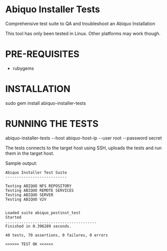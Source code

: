 # Abiquo Installer Tests #

Comprehensive test suite to QA and troubleshoot an Abiquo Installation

This tool has only been tested in Linux. Other platforms may work though.

# PRE-REQUISITES #

* rubygems

# INSTALLATION #

sudo gem install abiquo-installer-tests

# RUNNING THE TESTS #

abiquo-installer-tests --host abiquo-host-ip --user root --password secret 

The tests connects to the target host using SSH, uploads the tests and run them in the target host.

Sample output:

    Abiquo Installer Test Suite
    ---------------------------
    
    Testing ABIQUO NFS REPOSITORY
    Testing ABIQUO REMOTE SERVICES
    Testing ABIQUO SERVER
    Testing ABIQUO V2V
    
    
    Loaded suite abiquo_postinst_test
    Started
    ........................................
    Finished in 0.396289 seconds.
    
    40 tests, 70 assertions, 0 failures, 0 errors
    
    >>>>>> TEST OK <<<<<<
